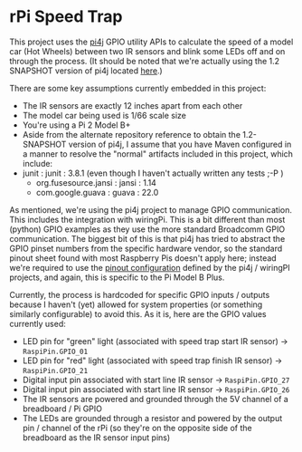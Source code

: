# rPi Speed Trap

This project uses the [pi4j](http://pi4j.com/ "pi4j") GPIO utility APIs to calculate the speed of a model car (Hot Wheels) between two
IR sensors and blink some LEDs off and on through the process.  (It should be noted that we're actually using the 1.2 SNAPSHOT
version of pi4j located [here](https://oss.sonatype.org/index.html#nexus-search;gav~com.pi4j~pi4j-*~1.2-SNAPSHOT~~).)

There are some key assumptions currently embedded in this project:
* The IR sensors are exactly 12 inches apart from each other
* The model car being used is 1/66 scale size
* You're using a Pi 2 Model B+
* Aside from the alternate repository reference to obtain the 1.2-SNAPSHOT version of pi4j, I assume that you have Maven configured in a manner to resolve the "normal" artifacts included in this project, which include:
* junit : junit : 3.8.1  (even though I haven't actually written any tests ;-P )
	* org.fusesource.jansi : jansi : 1.14
	* com.google.guava : guava : 22.0 
	
As mentioned, we're using the pi4j project to manage GPIO communication.  This includes the integration with wiringPi.
This is a bit different than most (python) GPIO examples as they use the more standard Broadcomm GPIO communication.
The biggest bit of this is that pi4j has tried to abstract the GPIO pinset numbers from the specific hardware vendor, so
the standard pinout sheet found with most Raspberry Pis doesn't apply here; instead we're required to use the [pinout
configuration](http://pi4j.com/pins/model-b-plus.html) defined by the pi4j / wiringPI projects, and again, this is specific
to the Pi Model B Plus.

Currently, the process is hardcoded for specific GPIO inputs / outputs because I haven't (yet) allowed for system properties
(or something similarly configurable) to avoid this.  As it is, here are the GPIO values currently used:
* LED pin for "green" light (associated with speed trap start IR sensor) -> `RaspiPin.GPIO_01`
* LED pin for "red" light  (associated with speed trap finish IR sensor) -> `RaspiPin.GPIO_21`
* Digital input pin associated with start line IR sensor -> `RaspiPin.GPIO_27`
* Digital input pin associated with start line IR sensor -> `RaspiPin.GPIO_26`
* The IR sensors are powered and grounded through the 5V channel of a breadboard / Pi GPIO
* The LEDs are grounded through a resistor and powered by the output pin / channel of the rPi (so they're on the opposite side of the breadboard as the IR sensor input pins)
